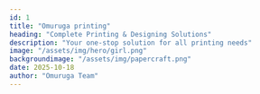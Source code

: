 ```yaml
---
id: 1
title: "Omuruga printing"
heading: "Complete Printing & Designing Solutions"
description: "Your one-stop solution for all printing needs"
image: "/assets/img/hero/girl.png"
backgroundimage: "/assets/img/papercraft.png"
date: 2025-10-18
author: "Omuruga Team"
---
```

